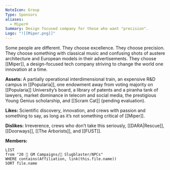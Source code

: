 ```yaml
---
NoteIcon: Group
Type: Sponsors
aliases:
  - Miper®
Summary: Design focused company for those who want "precision".
Logo: "![[Miper.png]]"
---
```

Some people are different. They choose excellence. They choose precision. They choose something with classical music and confusing shots of austere architecture and European models in their advertisements. They choose [[Miper]], a design-focused tech company striving to change the world one innovation at a time.

**Assets:**
A partially operational interdimensional train, an expensive R&D campus in [[Popularia]], one endowment away from voting majority on [[Popularia]] University’s board, a library of patents and a piranha tank of lawyers, market dominance in telecom and social media, the prestigious Young Genius scholarship, and [[Scram Cat]] (pending evaluation).

**Likes:**
Scientific discovery, innovation, and crews with passion and something to say, as long as it’s not something critical of [[Miper]].

**Dislikes:**
Irreverence, crews who don’t take this seriously, [[DARA|Rescue]], [[Doorways]], [[The Arborists]], and [[FUST]].

**Members:**
```dataview
LIST
from "20 🌟 GM Campaigns/🐌 Slugblaster/NPCs"
WHERE contains(Affiliation, link(this.file.name))
SORT file.name
```